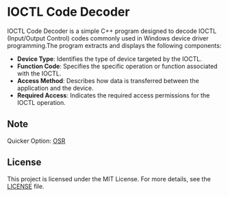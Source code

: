 # IOCTL Code Decoder
IOCTL Code Decoder is a simple C++ program designed to decode IOCTL (Input/Output Control) codes commonly used in Windows device driver programming.The program extracts and displays the following components:

- **Device Type**: Identifies the type of device targeted by the IOCTL.
- **Function Code**: Specifies the specific operation or function associated with the IOCTL.
- **Access Method**: Describes how data is transferred between the application and the device.
- **Required Access**: Indicates the required access permissions for the IOCTL operation.

## Note
Quicker Option: [OSR](https://www.osronline.com/article.cfm%5Earticle=229.html)

## License

This project is licensed under the MIT License. For more details, see the [LICENSE](LICENSE) file.


